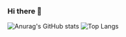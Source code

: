 ### Hi there 👋

<!--
**Wooseobee/Wooseobee** is a ✨ _special_ ✨ repository because its `README.md` (this file) appears on your GitHub profile.

Here are some ideas to get you started:

- 🔭 I’m currently working on ...
- 🌱 I’m currently learning ...
- 👯 I’m looking to collaborate on ...
- 🤔 I’m looking for help with ...
- 💬 Ask me about ...
- 📫 How to reach me: ...
- 😄 Pronouns: ...
- ⚡ Fun fact: ...
-->
![Anurag's GitHub stats](https://github-readme-stats.vercel.app/api?username=Wooseobee&theme=radical&show_icons=true)
![Top Langs](https://github-readme-stats.vercel.app/api/top-langs/?username=Wooseobee&layout=compact&theme=radical)
